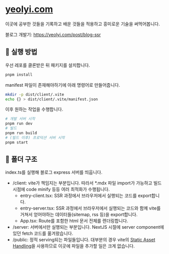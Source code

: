 # [yeolyi.com](https://yeolyi.com)

이곳에 공부한 것들을 기록하고 배운 것들을 적용하고 흥미로운 기술을 써먹어봅니다.

블로그 개발기: https://yeolyi.com/post/blog-ssr

## 🚀 실행 방법

우선 레포를 클론받은 뒤 패키지를 설치합니다.

```sh
pnpm install
```

manifest 파일이 존재해야하기에 아래 명령어로 만들어줍니다.

```sh
mkdir -p dist/client/.vite
echo {} > dist/client/.vite/manifest.json
```

이후 원하는 작업을 수행합니다.

```sh
# 개발 서버 시작
pnpm run dev
# 빌드
pnpm run build
# (빌드 이후) 프로덕션 서버 시작
pnpm start
```

## 📁 폴더 구조

index.ts를 실행해 블로그 express 서버를 띄웁니다.

- /client: vite가 책임지는 부분입니다. 따라서 \*.mdx 파일 import가 가능하고 빌드
  시점에 code minify 등등 여러 최적화가 수행됩니다.
  - entry-client.tsx: SSR 과정에서 브라우저에서 실행되는 코드를 export합니다.
  - entry-server.tsx: SSR 과정에서 브라우저에서 실행되는 코드와 함께 vite를
    거쳐서 얻어야하는 데이터들(sitemap, rss 등)을 export합니다.
  - App.tsx: Route를 포함한 html 문서 전체를 렌더링합니다.
- /server: 서버에서만 실행되는 부분입니다. NextJS 시절에 server component에 있던
  fetch 코드를 옮겨왔습니다.
- /public: 정적 serving되는 파일들입니다. 대부분의 경우 vite의
  [Static Asset Handling](https://vitejs.dev/guide/assets)을 사용하므로 이곳에
  파일을 추가할 일은 크게 없습니다.
